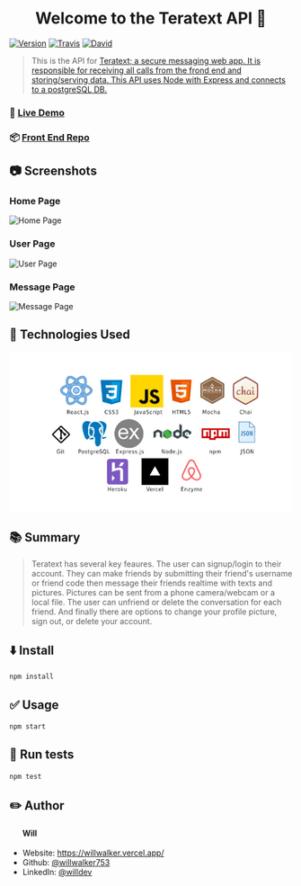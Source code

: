 <h1 align="center">Welcome to the Teratext API 👋</h1>

[![Version](https://img.shields.io/badge/version-0.1.0-blue.svg?cacheSeconds=2592000)](https://github.com/godban/browsers-support-badges) [![Travis](https://img.shields.io/travis/godban/browsers-support-badges.svg)](https://github.com/godban/browsers-support-badges) [![David](https://img.shields.io/david/godban/browsers-support-badges.svg)](https://github.com/godban/browsers-support-badges)

> This is the API for <a href='https://teratext.vercel.app/'>Teratext; a secure messaging web app. It is responsible for receiving all calls from the frond end and storing/serving data. This API uses Node with Express and connects to a postgreSQL DB.</a>

### 📨 [Live Demo](https://teratext.vercel.app/)
### 📦 [Front End Repo](https://github.com/willwalker753/teratext)

## 📷 Screenshots

### Home Page

![Home Page](https://i.gyazo.com/700c5cca25e3403f8f479a598ba9b708.png)

### User Page

![User Page](https://i.gyazo.com/96e6435b1bbd1d66719e41e111738628.png)

### Message Page

![Message Page](https://i.gyazo.com/5a23623d9f386a56c602168f9036e1d9.png)

## 🧰 Technologies Used

![programming languages](https://github.com/willwalker753/organizing-your-react-code/blob/master/teratext-technologies-used.jpg?raw=true)

## 📚 Summary

> Teratext has several key feaures. The user can signup/login to their account. They can make friends by submitting their friend's username or friend code then message their friends realtime with texts and pictures. Pictures can be sent from a phone camera/webcam or a local file. The user can unfriend or delete the conversation for each friend. And finally there are options to change your profile picture, sign out, or delete your account. 

## ⬇️ Install

```sh
npm install
```

## ✅ Usage

```sh
npm start
```

## 🧪 Run tests

```sh
npm test
```

## ✏️ Author

#### &nbsp;&nbsp;&nbsp;&nbsp;&nbsp;&nbsp;&nbsp;Will

* Website: https://willwalker.vercel.app/
* Github: [@willwalker753](https://github.com/willwalker753)
* LinkedIn: [@willdev](https://linkedin.com/in/willdev)
